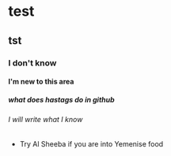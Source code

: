 # test
## tst
### I don't know
#### I'm new to this area
##### what does hastags do in github
###### I will write what I know
- Try Al Sheeba if you are into Yemenise food

